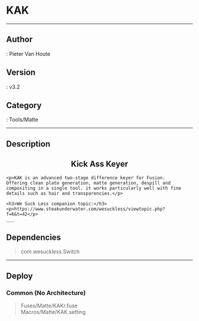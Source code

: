 # KAK
___

## Author
 : Pieter Van Houte

## Version
 : v3.2

## Category
 : Tools/Matte
___

## Description
<h2 align="center">Kick Ass Keyer</h2>
	
	<p>KAK is an advanced two-stage difference keyer for Fusion.
	Offering clean plate generation, matte generation, despill and compositing in a single tool. it works particularly well with fine details such as hair and transparencies.</p>
	
	<h3>We Suck Less companion topic:</h3>
	<p>https://www.steakunderwater.com/wesuckless/viewtopic.php?f=6&t=42</p>
	___

## Dependencies

> com.wesuckless.Switch  

___

## Deploy

### Common (No Architecture)

> Fuses/Matte/KAKr.fuse  
> Macros/Matte/KAK.setting  
